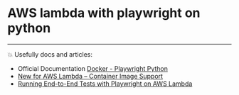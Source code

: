 # AWS lambda with playwright on python
____________________

💥 Usefully docs and articles:

- Official Documentation [Docker - Playwright Python](https://playwright.dev/python/docs/docker)
- [New for AWS Lambda – Container Image Support](https://aws.amazon.com/es/blogs/aws/new-for-aws-lambda-container-image-support/)
- [Running End-to-End Tests with Playwright on AWS Lambda](https://www.larihaataja.com/running-e2e-tests-playwright-aws-lambda#write-comment)